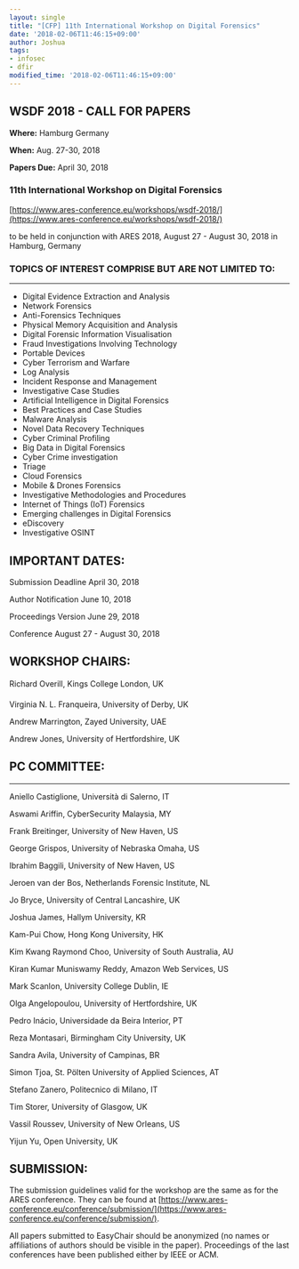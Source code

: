 ```yaml
---
layout: single
title: "[CFP] 11th International Workshop on Digital Forensics"
date: '2018-02-06T11:46:15+09:00'
author: Joshua
tags:
- infosec
- dfir
modified_time: '2018-02-06T11:46:15+09:00'
---
```

## WSDF 2018 - CALL FOR PAPERS
**Where:** Hamburg Germany

**When:** Aug. 27-30, 2018

**Papers Due:** April 30, 2018

### 11th International Workshop on Digital Forensics
[https://www.ares-conference.eu/workshops/wsdf-2018/](https://www.ares-conference.eu/workshops/wsdf-2018/)

to be held in conjunction with ARES 2018, August 27 - August 30, 2018 in Hamburg, Germany

### TOPICS OF INTEREST COMPRISE BUT ARE NOT LIMITED TO:
--------------------------------------------------
* Digital Evidence Extraction and Analysis
* Network Forensics
* Anti-Forensics Techniques
* Physical Memory Acquisition and Analysis
* Digital Forensic Information Visualisation
* Fraud Investigations Involving Technology
* Portable Devices
* Cyber Terrorism and Warfare
* Log Analysis
* Incident Response and Management
* Investigative Case Studies
* Artificial Intelligence in Digital Forensics
* Best Practices and Case Studies
* Malware Analysis
* Novel Data Recovery Techniques
* Cyber Criminal Profiling
* Big Data in Digital Forensics
* Cyber Crime investigation
* Triage
* Cloud Forensics
* Mobile & Drones Forensics
* Investigative Methodologies and Procedures
* Internet of Things (IoT) Forensics
* Emerging challenges in Digital Forensics
* eDiscovery
* Investigative OSINT

## IMPORTANT DATES:

Submission Deadline	  April 30, 2018

Author Notification 	  June 10, 2018

Proceedings Version	  June 29, 2018

Conference 		  August 27 - August 30, 2018


## WORKSHOP CHAIRS:


Richard Overill, Kings College London, UK

Virginia N. L. Franqueira, University of Derby, UK

Andrew Marrington, Zayed University, UAE

Andrew Jones, University of Hertfordshire, UK

## PC COMMITTEE:
------------
Aniello Castiglione, Università di Salerno, IT

Aswami Ariffin, CyberSecurity Malaysia, MY

Frank Breitinger, University of New Haven, US

George Grispos, University of Nebraska Omaha, US

Ibrahim Baggili, University of New Haven, US

Jeroen van der Bos, Netherlands Forensic Institute, NL

Jo Bryce, University of Central Lancashire, UK

Joshua James, Hallym University, KR

Kam-Pui Chow, Hong Kong University, HK

Kim Kwang Raymond Choo, University of South Australia, AU

Kiran Kumar Muniswamy Reddy, Amazon Web Services, US

Mark Scanlon, University College Dublin, IE

Olga Angelopoulou, University of Hertfordshire, UK

Pedro Inácio, Universidade da Beira Interior, PT

Reza Montasari, Birmingham City University, UK

Sandra Avila, University of Campinas, BR

Simon Tjoa, St. Pölten University of Applied Sciences, AT

Stefano Zanero, Politecnico di Milano, IT

Tim Storer, University of Glasgow, UK

Vassil Roussev, University of New Orleans, US

Yijun Yu, Open University, UK

## SUBMISSION:

The submission guidelines valid for the workshop are the same as for the ARES conference. They can be found at [https://www.ares-conference.eu/conference/submission/](https://www.ares-conference.eu/conference/submission/).

All papers submitted to EasyChair should be anonymized (no names or affiliations of authors should be visible in the paper).
Proceedings of the last conferences have been published either by IEEE or ACM.
